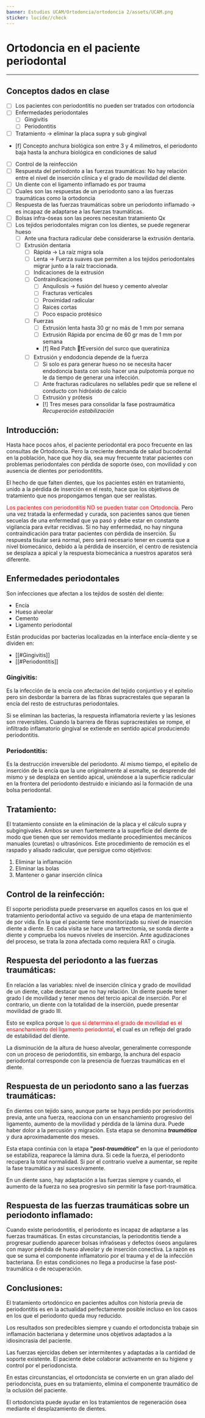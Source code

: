 ```yaml
---
banner: Estudios UCAM/Ortodoncia/ortodoncia 2/assets/UCAM.png
sticker: lucide//check
---
```

# Ortodoncia en el paciente periodontal
___
## Conceptos dados en clase

- [ ] Los pacientes con periodontitis no pueden ser tratados con ortodoncia
- [ ] Enfermedades periodontales
	- [ ] Gingivitis 
	- [ ] Periodontitis
- [ ] Tratamiento -> eliminar la placa supra y sub gingival
- [f] Concepto anchura biológica son entre 3 y 4 milímetros, el periodonto baja hasta la anchura biológica en condiciones de salud
- [ ] Control de la reinfección 
- [ ] Respuesta del periodonto a las fuerzas traumáticas: No hay relación entre el nivel de inserción clínica y el grado de movilidad del diente.
- [ ] Un diente con el ligamento inflamado es por trauma
- [ ] Cuales son las respuestas de un periodonto sano a las fuerzas traumáticas como la ortodoncia
- [ ] Respuesta de las fuerzas traumáticas sobre un periodonto inflamado -> es incapaz de adaptarse a las fuerzas traumáticas.
- [ ] Bolsas infra-óseas son las peores necesitan tratamiento Qx
- [ ] Los tejidos periodontales migran con los dientes,  se puede regenerar hueso
	- [ ] Ante una fractura radicular debe considerarse la extrusión dentaria.
	- [ ] Extrusión  dentaria
		- [ ] Rápida -> La raíz migra sola
		- [ ] Lenta -> Fuerza suaves que permiten a los tejidos periodontales migrar junto a la raíz traccionada.
		- [ ] Indicaciones de la extrusión 
		- [ ] Contraindicaciones
			- [ ] Anquilosis -> fusión del hueso y cemento alveolar
			- [ ] Fracturas verticales
			- [ ] Proximidad radicular 
			- [ ] Raices cortas
			- [ ] Poco espacio protésico
		- [ ] Fuerzas 
			- [ ] Extrusión lenta hasta 30 gr no más de 1 mm  por semana
			- [ ] Extrusión Rápida por encima de 60 gr mas de 1 mm por semana
			- [f] Red Patch 👀❗Eversión del surco que queratiniza
		- [ ] Extrusión y endodoncia depende de la fuerza
			- [ ] Si solo es para generar hueso no se necesita hacer endodoncia basta con solo hacer una pulpotomía porque no le da tiempo de generar una infección.
			- [ ] Ante fracturas radiculares no sellables pedir que se rellene el conducto con hidróxido de calcio
			- [ ] Extrusión y prótesis
			- [!] Tres meses para consolidar la fase postraumática _Recuperación estabilización_ 

## Introducción:
Hasta hace pocos años, el paciente periodontal era poco frecuente en las consultas de Ortodoncia. Pero la creciente demanda de salud bucodental en la población, hace que hoy día, sea muy frecuente tratar pacientes con problemas periodontales con pérdida de soporte óseo, con movilidad y con ausencia de dientes por periodontitits.

El hecho de que falten dientes, que los pacientes estén en tratamiento, unido a la pérdida de inserción en el resto, hace que los objetivos de tratamiento que nos propongamos tengan que ser realistas.

<span style="color: red;">Los pacientes con periodontitis NO se pueden tratar con Ortodoncia.</span> Pero una vez tratada la enfermedad y curada, son pacientes sanos que tienen secuelas de una enfermedad que ya pasó y debe estar en constante vigilancia para evitar recidivas. Si no hay enfermedad, no hay ninguna contraindicación para tratar pacientes con pérdida de inserción. Su respuesta tisular será normal, pero será necesario tener en cuenta que a nivel biomecánico, debido a la pérdida de inserción, el centro de resistencia se desplaza a apical y la respuesta biomecánica a nuestros aparatos será diferente.

## Enfermedades periodontales
Son infecciones que afectan a los tejidos de sostén del diente:
- Encía
- Hueso alveolar
- Cemento
- Ligamento periodontal

Están producidas por bacterias localizadas en la interface encía-diente y se dividen en:
- [[#Gingivitis]]
- [[#Periodontitis]]

### Gingivitis:
Es la infección de la encía con afectación del tejido conjuntivo y el epitelio pero sin desbordar la barrera de las fibras supracrestales que separan la encía del resto de estructuras periodontales.

Si se eliminan las bacterias, la respuesta inflamatoria revierte y las lesiones son rreversibles. Cuando la barrera de fibras supracrestales se rompe, el infiltrado inflamatorio gingival se extiende en sentido apical produciendo periodontitis.

### Periodontitis:
Es la destrucción irreversible del periodonto. Al mismo tiempo, el epitelio de inserción de la encía que la une originalmente al esmalte, se desprende del mismo y se desplaza en sentido apical, uniéndose a la superficie radicular en la frontera del periodonto destruido e iniciando así la formación de una bolsa periodontal.

## Tratamiento:
El tratamiento consiste en la eliminación de la placa y el cálculo supra y subgingivales. Ambos se unen fuertemente a la superficie del diente de modo que tienen que ser removidos mediante procedimientos mecánicos manuales (curetas) o ultrasónicos. Este procedimiento de remoción es el raspado y alisado radicular, que persigue como objetivos:
1. Eliminar la inflamación
2. Eliminar las bolas
3. Mantener o ganar inserción clínica

## Control de la reinfección:
El soporte periodista puede preservarse en aquellos casos en los que el tratamiento periodontal activo va seguido de una etapa de mantenimiento de por vida. En la que el paciente tiene monitorizado su nivel de inserción diente a diente. En cada visita se hace una tartrectomía, se sonda diente a diente y comprueba los nuevos niveles de inserción. Ante agudizaciones del proceso, se trata la zona afectada como requiera RAT o cirugía.

## Respuesta del periodonto a las fuerzas traumáticas:
En relación a las variables: nivel de inserción clínica y grado de movilidad de un diente, cabe destacar que no hay relación. Un diente puede tener grado I de movilidad y tener menos del tercio apical de inserción. Por el contrario, un diente con la totalidad de la inserción, puede presentar movilidad de grado III.

Esto se explica porque <span style="color:#ff0000">lo que sí determina el grado de movilidad es el ensanchamiento del ligamento periodontal</span>, el cual es un reflejo del grado de estabilidad del diente.

La disminución de la altura de hueso alveolar, generalmente corresponde con un proceso de periodontitis, sin embargo, la anchura del espacio periodontal corresponde con la presencia de fuerzas traumáticas en el diente.

## Respuesta de un periodonto sano a las fuerzas traumáticas:
En dientes con tejido sano, aunque parte se haya perdido por periodontitis previa, ante una fuerza, reacciona con un ensanchamiento progresivo del ligamento, aumento de la movilidad y pérdida de la lámina dura. Puede haber dolor a la percusión y migración. Esta etapa se denomina **_traumática_** y dura    aproximadamente dos meses.

Esta etapa continúa con la etapa **"_post-traumática_"** en la que el periodonto se estabiliza, reaparece la lámina dura. Si cede la fuerza, el periodonto recupera la total normalidad. Si por el contrario vuelve a aumentar, se repite la fase traumática y así sucesivamente.

En un diente sano, hay adaptación a las fuerzas siempre y cuando, el aumento de la fuerza no sea progresivo sin permitir la fase port-traumática.

## Respuesta de las fuerzas traumáticas sobre un periodonto inflamado:
Cuando existe periodontitis, el periodonto es incapaz de adaptarse a las fuerzas traumáticas. En estas circunstancias, la periodontitis tiende a progresar pudiendo aparecer bolsas infraóseas y defectos óseos angulares con mayor pérdida de hueso alveolar y de inserción conectiva. La razón es que se suma el componente inflamatorio por el trauma y el de la infección bacteriana. En estas condiciones no llega a producirse la fase post-traumática o de recuperación.

## Conclusiones:
El tratamiento ortodóncico en pacientes adultos con historia previa de periodontitis es en la actualidad perfectamente posible incluso en los casos en los que el periodonto queda muy reducido.

Los resultados son predecibles siempre y cuando el ortodoncista trabaje sin inflamación bacteriana y determine unos objetivos adaptados a la idiosincrasia del paciente.

Las fuerzas ejercidas deben ser intermitentes y adaptadas a la cantidad de soporte existente. El paciente debe colaborar activamente en su higiene y control por el periodoncista.

En estas circunstancias, el ortodoncista se convierte en un gran aliado del periodoncista, pues en su tratamiento, elimina el componente traumático de la oclusión del paciente.

El ortodoncista puede ayudar en los tratamientos de regeneración ósea mediante el desplazamiento de dientes.